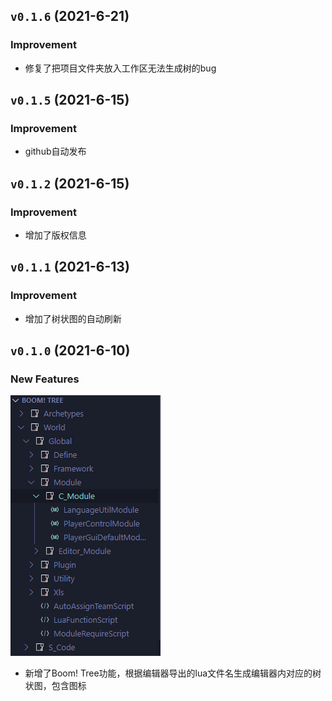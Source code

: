 ## `v0.1.6` (2021-6-21)

### Improvement
- 修复了把项目文件夹放入工作区无法生成树的bug

## `v0.1.5` (2021-6-15)

### Improvement
- github自动发布

## `v0.1.2` (2021-6-15)

### Improvement
- 增加了版权信息

## `v0.1.1` (2021-6-13)

### Improvement
- 增加了树状图的自动刷新

## `v0.1.0` (2021-6-10)

### New Features

![](./resources/snapshot/BoomTree.png)

- 新增了Boom! Tree功能，根据编辑器导出的lua文件名生成编辑器内对应的树状图，包含图标

